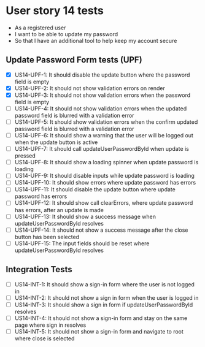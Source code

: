 # User story 14 tests

- As a registered user
- I want to be able to update my password
- So that I have an additional tool to help keep my account secure

## Update Password Form tests (UPF)

- [x] US14-UPF-1: It should disable the update button where the password field is empty
- [x] US14-UPF-2: It should not show validation errors on render
- [x] US14-UPF-3: It should not show validation errors when the password field is empty
- [ ] US14-UPF-4: It should not show validation errors when the updated password field is blurred with a validation error
- [ ] US14-UPF-5: It should show validation errors when the confirm updated password field is blurred with a validation error
- [ ] US14-UPF-6: It should show a warning that the user will be logged out when the update button is active
- [ ] US14-UPF-7: It should call updateUserPasswordById when update is pressed
- [ ] US14-UPF-8: It should show a loading spinner when update password is loading
- [ ] US14-UPF-9: It should disable inputs while update password is loading
- [ ] US14-UPF-10: It should show errors where update password has errors
- [ ] US14-UPF-11: It should disable the update button where update password has errors
- [ ] US14-UPF-12: It should show call clearErrors, where update password has errors, after an update is made
- [ ] US14-UPF-13: It should show a success message when updateUserPasswordById resolves
- [ ] US14-UPF-14: It should not show a success message after the close button has been selected
- [ ] US14-UPF-15: The input fields should be reset where updateUserPasswordById resolves

## Integration Tests

- [ ] US14-INT-1: It should show a sign-in form where the user is not logged in
- [ ] US14-INT-2: It should not show a sign in form when the user is logged in
- [ ] US14-INT-3: It should show a sign in form if updateUserPasswordById resolves
- [ ] US14-INT-4: It should not show a sign-in form and stay on the same page where sign in resolves
- [ ] US14-INT-5: It should not show a sign-in form and navigate to root where close is selected
